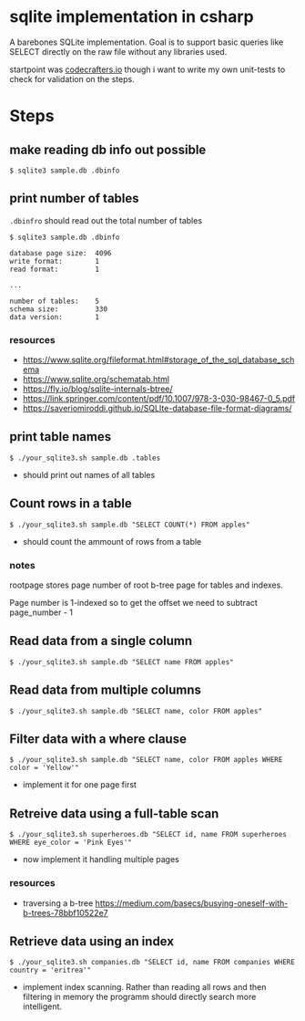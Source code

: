 # sqlite implementation in csharp
A barebones SQLite implementation. Goal is to support basic queries like SELECT directly on the raw file without any libraries used.

startpoint was [codecrafters.io](https://codecrafters.io) though i want to write my own unit-tests to check for validation on the steps.


# Steps


## make reading db info out possible
```
$ sqlite3 sample.db .dbinfo
```
## print number of tables
`.dbinfro` should read out the total number of tables
```
$ sqlite3 sample.db .dbinfo

database page size:  4096
write format:        1
read format:         1

...

number of tables:    5
schema size:         330
data version:        1
```
### resources
- https://www.sqlite.org/fileformat.html#storage_of_the_sql_database_schema
- https://www.sqlite.org/schematab.html
- https://fly.io/blog/sqlite-internals-btree/
- https://link.springer.com/content/pdf/10.1007/978-3-030-98467-0_5.pdf
- https://saveriomiroddi.github.io/SQLIte-database-file-format-diagrams/


## print table names
```
$ ./your_sqlite3.sh sample.db .tables
```
- should print out names of all tables

## Count rows in a table
```
$ ./your_sqlite3.sh sample.db "SELECT COUNT(*) FROM apples"

```
- should count the ammount of rows from a table

### notes
rootpage stores page number of root b-tree page for tables and indexes.

Page number is 1-indexed so to get the offset we need to subtract page_number - 1

## Read data from a single column
```
$ ./your_sqlite3.sh sample.db "SELECT name FROM apples"

```

## Read data from multiple columns
```
$ ./your_sqlite3.sh sample.db "SELECT name, color FROM apples"
```

## Filter data with a where clause
```
$ ./your_sqlite3.sh sample.db "SELECT name, color FROM apples WHERE color = 'Yellow'"
```
- implement it for one page first
## Retreive data using a full-table scan
```
$ ./your_sqlite3.sh superheroes.db "SELECT id, name FROM superheroes WHERE eye_color = 'Pink Eyes'"

```
- now implement it handling multiple pages

### resources
- traversing a b-tree https://medium.com/basecs/busying-oneself-with-b-trees-78bbf10522e7

## Retrieve data using an index
```
$ ./your_sqlite3.sh companies.db "SELECT id, name FROM companies WHERE country = 'eritrea'"
```
- implement index scanning. Rather than reading all rows and then filtering in memory the programm should directly search more intelligent.
